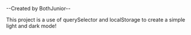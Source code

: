 --Created by BothJunior--

This project is a use of querySelector and localStorage to create a simple light and dark mode!
